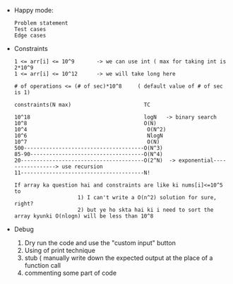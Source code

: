 * Happy mode:

      Problem statement
      Test cases
      Edge cases

* Constraints

      1 <= arr[i] <= 10^9       -> we can use int ( max for taking int is 2*10^9
      1 <= arr[i] <= 10^12      -> we will take long here

      # of operations <= (# of sec)*10^8     ( default value of # of sec is 1)

      constraints(N max)                       TC

      10^18                                    logN   -> binary search
      10^8                                     O(N)
      10^4                                      O(N^2)
      10^6                                      NlogN
      10^7                                      O(N)
      500--------------------------------------O(N^3)
      85-90------------------------------------O(N^4)
      20---------------------------------------O(2^N)  -> exponential-----------------> use recursion
      11---------------------------------------N!

      If array ka question hai and constraints are like ki nums[i]<=10^5 to
                          1) I can't write a O(n^2) solution for sure, right?
                          2) but ye ho skta hai ki i need to sort the array kyunki O(nlogn) will be less than 10^8

* Debug
 
    1. Dry run the code and use the "custom input" button
    2. Using of print technique
    3. stub ( manually write down the expected output at the place of a function call
    4. commenting some part of code

      
